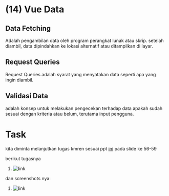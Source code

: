 # (14) Vue Data

## Data Fetching

Adalah pengambilan data oleh program perangkat lunak atau skrip. setelah diambil, data dipindahkan ke lokasi alternatif atau ditampilkan di layar.

## Request Queries

Request Queries adalah syarat yang menyatakan data seperti apa yang ingin diambil.

## Validasi Data

adalah konsep untuk melakukan pengecekan terhadap data apakah sudah sesuai dengan kriteria atau belum, terutama input pengguna.

# Task

kita diminta melanjutkan tugas kmren sesuai ppt [ini](https://docs.google.com/presentation/d/1tN3kmiJbsFtmUFuI2j_CfHTSu0dunRH6BlQJE-wrg_Y/edit) pada slide ke 56-59

berikut tugasnya

1. ![link](/praktikum/)

dan screenshots nya:

1. ![link](/screenshots/1.png)
